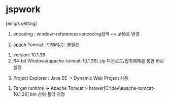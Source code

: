 # jspwork

[eclips setting]
1. encoding
 : window>references>encoding검색 ~> utf8로 변경

2. apach Tomcat
 : 인텔리J는 불필요
 1) version: 10.1.36
 2) 64-bit Windows(apache-tomcat-10.1.36) zip 다운로드/압축해제를 통한 바로 실행

3. Project Explorer
 : Java EE -> Dynamic Web Project 사용
 1) Target runtime -> Apache Tomcat > brower[C:\dev\apache-tomcat-10.1.36] bin 상위 폴더 지정
